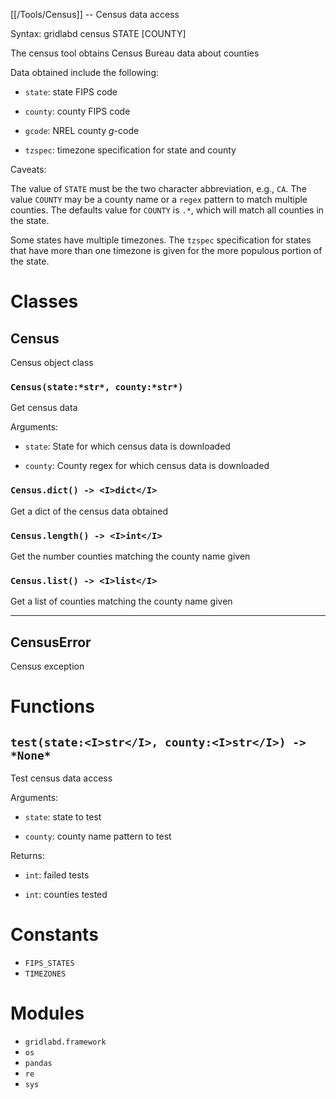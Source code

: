[[/Tools/Census]] -- Census data access

Syntax: gridlabd census STATE [COUNTY]

The census tool obtains Census Bureau data about counties

Data obtained include the following:

* `state`: state FIPS code

* `county`: county FIPS code

* `gcode`: NREL county $g$-code

* `tzspec`: timezone specification for state and county

Caveats:

The value of `STATE` must be the two character abbreviation, e.g., `CA`.  The
value `COUNTY` may be a county name or a `regex` pattern to match multiple
counties.  The defaults value for `COUNTY` is `.*`, which will match all
counties in the state.

Some states have multiple timezones. The `tzspec` specification for states
that have more than one timezone is given for the more populous portion of
the state. 



# Classes

## Census

Census object class

### `Census(state:*str*, county:*str*)`

Get census data

Arguments:

* `state`: State for which census data is downloaded

* `county`: County regex for which census data is downloaded


### `Census.dict() -> <I>dict</I>`

Get a dict of the census data obtained

### `Census.length() -> <I>int</I>`

Get the number counties matching the county name given

### `Census.list() -> <I>list</I>`

Get a list of counties matching the county name given

---

## CensusError

Census exception

# Functions

## `test(state:<I>str</I>, county:<I>str</I>) -> *None*`

Test census data access

Arguments:

* `state`: state to test

* `county`: county name pattern to test

Returns:

* `int`: failed tests

* `int`: counties tested


# Constants

* `FIPS_STATES`
* `TIMEZONES`

# Modules

* `gridlabd.framework`
* `os`
* `pandas`
* `re`
* `sys`
